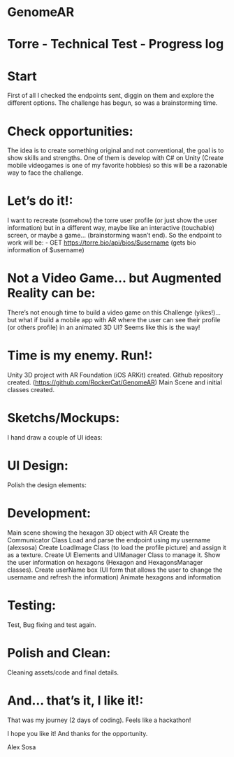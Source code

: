 # GenomeAR

# Torre - Technical Test -  Progress log


# Start
First of all I checked the endpoints sent, diggin on them and explore the different options.
The challenge has begun, so was a brainstorming time.

# Check opportunities:
The idea is to create something original and not conventional, the goal is to show skills and strengths. One of them is develop with C# on Unity (Create mobile videogames is one of my favorite hobbies) so this will be a razonable way to face the challenge.

# Let’s do it!:
I want to recreate (somehow) the torre user profile (or just show the user information) but in a different way, maybe like an interactive (touchable) screen, or maybe a game… (brainstorming wasn’t end). So the endpoint to work will be: - GET https://torre.bio/api/bios/$username (gets bio information of $username)

# Not a Video Game… but Augmented Reality can be:
There’s not enough time to build a video game on this Challenge (yikes!)... but what if build a mobile app with AR where the user can see their profile (or others profile) in an animated 3D UI? Seems like this is the way!

# Time is my enemy. Run!:
Unity 3D project with AR Foundation (iOS ARKit) created.
Github repository created. (https://github.com/RockerCat/GenomeAR)
Main Scene and initial classes created.

# Sketchs/Mockups:
I hand draw a couple of UI ideas:

# UI Design:
Polish the design elements:

# Development:
Main scene showing the hexagon 3D object with AR
Create the Communicator Class
Load and parse the endpoint using my username (alexsosa)
Create LoadImage Class (to load the profile picture) and assign it as a texture.
Create UI Elements and UIManager Class to manage it.
Show the user information on hexagons (Hexagon and HexagonsManager classes).
Create userName box (UI form that allows the user to change the username and refresh the information)
Animate hexagons and information

# Testing:
Test, Bug fixing and test again.

# Polish and Clean:
Cleaning assets/code and final details.

# And… that’s it, I like it!:
That was my journey (2 days of coding). Feels like a hackathon!

I hope you like it! And thanks for the opportunity.

Alex Sosa
